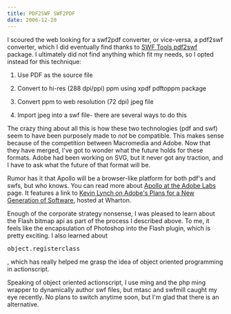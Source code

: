 ```yaml
---
title: PDF2SWF SWF2PDF
date: 2006-12-20
---
```

I scoured the web looking for a swf2pdf converter, or vice-versa, a pdf2swf converter, which I did eventually find thanks to <a href="http://www.swftools.org/">SWF Tools pdf2swf</a> package. I ultimately did not find anything which fit my needs, so I opted instead for this technique:

1. Use PDF as the source file

2. Convert to hi-res (288 dpi/ppi) ppm using xpdf pdftoppm package

3. Convert ppm to web resolution (72 dpi) jpeg file

4. Import jpeg into a swf file- there are several ways to do this

The crazy thing about all this is how these two technologies (pdf and swf) seem to have been purposely made to <em>not</em> be compatible. This makes sense because of the competition between Macromedia and Adobe. Now that they have merged, I've got to wonder what the future holds for these formats. Adobe had been working on SVG, but it never got any traction, and I have to ask what the future of that format will be.

Rumor has it that Apollo will be a browser-like platform for both pdf's and swfs, but who knows. You can read more about <a href="http://labs.adobe.com/wiki/index.php/Apollo">Apollo at the Adobe Labs</a> page. It features a link to <a href="http://knowledge.wharton.upenn.edu/article.cfm?articleid=1524&specialid=55">Kevin Lynch on Adobe's Plans for a New Generation of Software</a>, hosted at Wharton.

Enough of the corporate strategy nonsense, I was pleased to learn about the Flash bitmap api as part of the process I described above. To me, it feels like the encapsulation of Photoshop into the Flash plugin, which is pretty exciting. I also learned about <pre>object.registerclass</pre>, which has really helped me grasp the idea of object oriented programming in actionscript.

Speaking of object oriented actionscript, I use ming and the php ming wrapper to dynamically author swf files, but mtasc and swfmill caught my eye recently. No plans to switch anytime soon, but I'm glad that there is an alternative.

